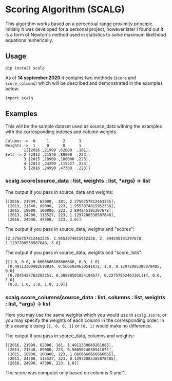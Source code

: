 
# Scoring Algorithm (SCALG)

This algorithm works based on a percentual range proximity principle. Initially it was developed for a personal project, however later I found out it is a form of Newton's method used in statistics to solve maximum likelihood equations numerically.

## Usage

    pip install scalg

As of __14 september 2020__ it contains two methods (`score` and `score_columns`) which will be described and demonstrated in the examples below.

    import scalg

## Examples

This will be the sample dataset used as source_data withing the examples with the corresponding indexes and column weights.

    Columns ->  0     1      2      3
    Weights ->  1     0      0      1
            1[[2016 ,21999 ,62000  ,181],
    Sets -> 2 [2013 ,21540 ,89000  ,223],
            3 [2015 ,18900 ,100000 ,223],
            4 [2013 ,24200 ,115527 ,223],
            5 [2016 ,24990 ,47300  ,223]]

### scalg.score(source_data : list, weights : list, *args) -> list

The output if you pass in source_data and weights:

    [[2016, 21999, 62000,  181, 2.2756757812463335],
     [2013, 21540, 89000,  223, 1.9553074815952338],
     [2015, 18900, 100000, 223, 2.894245191297678],
     [2013, 24200, 115527, 223, 1.1297208538587848],
     [2016, 24990, 47300,  223, 3.0]]

The output if you pass in source_data, weights and "scores":

    [2.2756757812463335, 1.9553074815952338, 2. 894245191297678, 1.1297208538587848, 3.0]

The output if you pass in source_data, weights and "score_lists":

    [[1.0, 0.0, 0.6666666666666666, 0.0, 1.0]
     [0.49113300492610834, 0.5665024630541872, 1.0, 0.12972085385878485, 0.0]
     [0.7845427763202251, 0.38880501854104677, 0.22757852463101114, 0.0, 1.0]
     [0.0, 1.0, 1.0, 1.0, 1.0]]

### scalg.score_columns(source_data : list, columns : list, weights : list, *args) -> list

Here you may use the same weights which you would use in `scalg.score`, or you may specify the weights of each column in the corresponding order. In this example using `[1, 0, 0, 1]` or `[0, 1]` would make no difference.

The output if you pass in source_data, columns and weights:

    [[2016, 21999, 62000, 181, 1.4911330049261085],
     [2013, 21540, 89000, 223, 0.5665024630541872],
     [2015, 18900, 100000, 223, 1.6666666666666665],
     [2013, 24200, 115527, 223, 0.12972085385878485],
     [2016, 24990, 47300, 223, 1.0]]

The score was computet only based on columns 0 and 1.
